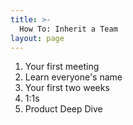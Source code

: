 ```yaml
---
title: >-
  How To: Inherit a Team
layout: page
---
```


1. Your first meeting
  1. Learn everyone's name
2. Your first two weeks
  1. 1:1s
3. Product Deep Dive
